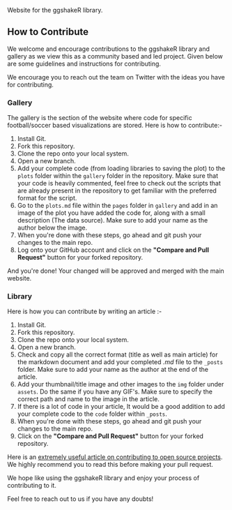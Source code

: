 Website for the ggshakeR library.

## How to Contribute

We welcome and encourage contributions to the ggshakeR library and gallery as we view this as a community based and led project. Given below are some guidelines and instructions for contributing. 

We encourage you to reach out the team on Twitter with the ideas you have for contributing.

### Gallery

The gallery is the section of the website where code for specific football/soccer based visualizations are stored. Here is how to contribute:-

1. Install Git.
2. Fork this repository. 
3. Clone the repo onto your local system. 
4. Open a new branch.
5. Add your complete code (from loading libraries to saving the plot) to the `plots` folder within the `gallery` folder in the repository. Make sure that your code is heavily commented, feel free to check out the scripts that are already present in the repository to get familiar with the preferred format for the script.    
6. Go to the `plots.md` file within the `pages` folder in `gallery` and add in an image of the plot you have added the code for, along with a small description (The data source). Make sure to add your name as the author below the image.
7. When you're done with these steps, go ahead and git push your changes to the main repo.
8. Log onto your GitHub account and click on the **"Compare and Pull Request"** button for your forked repository. 

And you're done! Your changed will be approved and merged with the main website.

### Library

Here is how you can contribute by writing an article :-

1. Install Git.
2. Fork this repository. 
3. Clone the repo onto your local system. 
4. Open a new branch.
5. Check and copy all the correct format (title as well as main article) for the markdown document and add your completed *.md* file to the `_posts` folder. Make sure to add your name as the author at the end of the article. 
6. Add your thumbnail/title image and other images to the `img` folder under `assets`. Do the same if you have any GIF's. Make sure to specify the correct path and name to the image in the article. 
7. If there is a lot of code in your article, It would be a good addition to add your complete code to the `code` folder within `_posts`. 
8. When you're done with these steps, go ahead and git push your changes to the main repo.
9. Click on the **"Compare and Pull Request"** button for your forked repository.

Here is an [extremely useful article on contributing to open source projects](https://www.freecodecamp.org/news/how-to-contribute-to-open-source-projects-beginners-guide/). We highly recommend you to read this before making your pull request.

We hope like using the ggshakeR library and enjoy your process of contributing to it. 

Feel free to reach out to us if you have any doubts!
